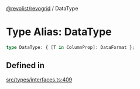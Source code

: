 [@revolist/revogrid](README.md) / DataType

# Type Alias: DataType

```ts
type DataType: { [T in ColumnProp]: DataFormat };
```

## Defined in

[src/types/interfaces.ts:409](https://github.com/revolist/revogrid/blob/69db770b4dd0e83354c8d987e03567beaf944291/src/types/interfaces.ts#L409)
